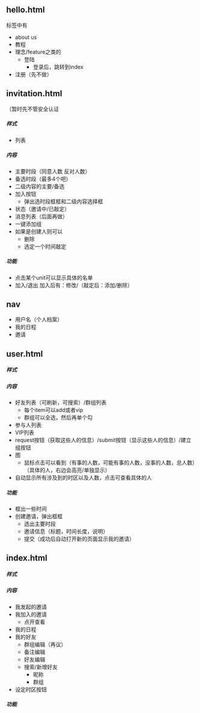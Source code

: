 ## hello.html
标签中有
+ about us
+ 教程
+ 理念/feature之类的
  + 登陆
    + 登录后，跳转到index
+ 注册（先不做）

## invitation.html
（暂时先不管安全认证
##### 样式
+ 列表

##### 内容
+ 主要时段（同意人数 反对人数）
+ 备选时段（最多4个吧）
+ 二级内容的主要/备选
+ 加入按钮
  + 弹出选时段框框和二级内容选择框
+ 状态（邀请中/已敲定）
+ 消息列表（后面再做）
+ 一键添加组
+ 如果是创建人则可以
  + 删除
  + 选定一个时间敲定

##### 功能
+ 点击某个unit可以显示具体的名单
+ 加入/退出 加入后有：修改/（敲定后：添加/删除）

## nav
+ 用户名（个人档案）
+ 我的日程
+ 邀请

## user.html
##### 样式
##### 内容
+ 好友列表（可刷新，可搜索）/群组列表
  + 每个item可以add或者vip
  + 群组可以全选，然后再单个勾
+ 参与人列表
+ VIP列表
+ request按钮（获取这些人的信息）/submit按钮（显示这些人的信息）/建立组按钮
+ 图
  + 鼠标点击可以看到（有事的人数，可能有事的人数，没事的人数，总人数）（具体的人，右边会高亮/单独显示）
+ 自动显示所有涉及到的时区以及人数，点击可查看具体的人

##### 功能
+ 框出一些时间
+ 创建邀请，弹出框框
  + 选出主要时段
  + 邀请信息（标题，时间长度，说明）
  + 提交（成功后自动打开新的页面显示我的邀请）

## index.html
##### 样式
##### 内容
+ 我发起的邀请
+ 我加入的邀请
  + 点开查看
+ 我的日程
+ 我的好友
  + 群组编辑（再议）
  + 备注编辑
  + 好友编辑
  + 搜索/新增好友
    + 昵称
    + 群组
+ 设定时区按钮

##### 功能
